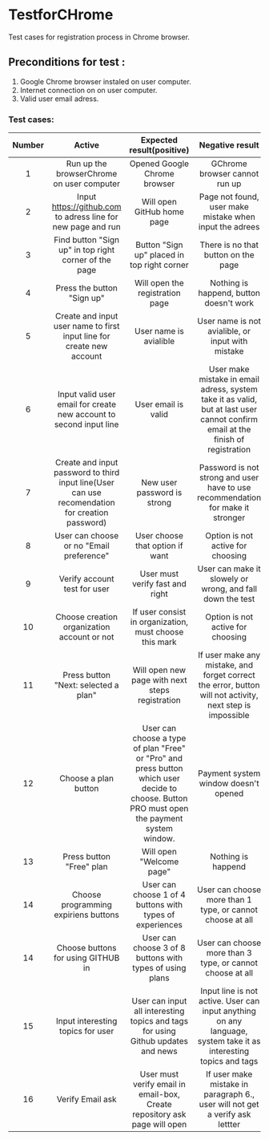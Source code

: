# TestforCHrome
Test cases for registration process in Chrome browser.
## Preconditions for test :
1. Google Chrome browser instaled on user computer.
2. Internet connection on on user computer.
3. Valid user email adress.
### Test cases: 
| Number | Active | Expected result(positive) | Negative result  | Test result |
| :---: | :---: | :---: | :---: | :---: |
| 1 |Run up the browserChrome on user computer  | Opened Google Chrome browser  |GChrome browser cannot run up| |
| 2 | Input https://github.com to adress line for new page and run   | Will open GitHub home page  | Page not found, user make mistake when input the adrees | |
| 3 |Find button "Sign up" in top right corner of the page  | Button "Sign up" placed in top right corner  |There is no that button on the page | |
| 4 | Press the button "Sign up"  | Will open the registration page | Nothing is happend, button doesn't work| |
| 5 | Create and input user name to first input line for create new account | User name is avialible  | User name is not avialible, or input with mistake | |
| 6 | Input valid user email for create new account to second input line  | User email is valid  | User make mistake in email adress, system take it as valid, but at last user cannot confirm email at the finish of registration| |
| 7 | Create and input password to third input line(User can use recomendation for creation password)  | New user password is strong   |Password is not strong and user have to use recommendation for make it stronger| |
| 8 | User can choose or no "Email preference"  | User choose that option if want | Option is not active for choosing| |
| 9 | Verify account test for user | User must verify fast and right  |User can make it slowely or wrong, and fall down the test| |
| 10 | Choose creation organization account or not | If user consist in organization, must choose this mark   | Option is not active for choosing | |
| 11 | Press button "Next: selected a plan" | Will open new page with next steps registration |If user make any mistake, and forget correct the error, button will not activity, next step is impossible  | |
| 12 | Choose a plan button | User can choose a type of plan "Free" or "Pro" and press button which user decide to choose. Button PRO must open the payment system window.  |Payment system window doesn't opened| |
| 13 | Press button "Free" plan | Will open "Welcome page" | Nothing is happend  | |
| 14 | Choose programming expiriens buttons | User can choose 1 of 4 buttons with types of experiences | User can choose more than 1 type, or cannot choose at all  | |
| 14 | Choose buttons for using GITHUB in    | User can choose 3 of 8 buttons with types of using plans | User can choose more than 3 type, or cannot choose at all  | |
| 15 | Input interesting topics for user     | User can input all interesting topics and tags for using Github updates and news  | Input line is not active. User can input anything on any language, system take it as interesting topics and tags  | |
| 16 | Verify Email ask    | User must verify email in email-box, Create repository ask page will open  | If user make mistake in paragraph 6., user will not get a verify ask lettter   | |

